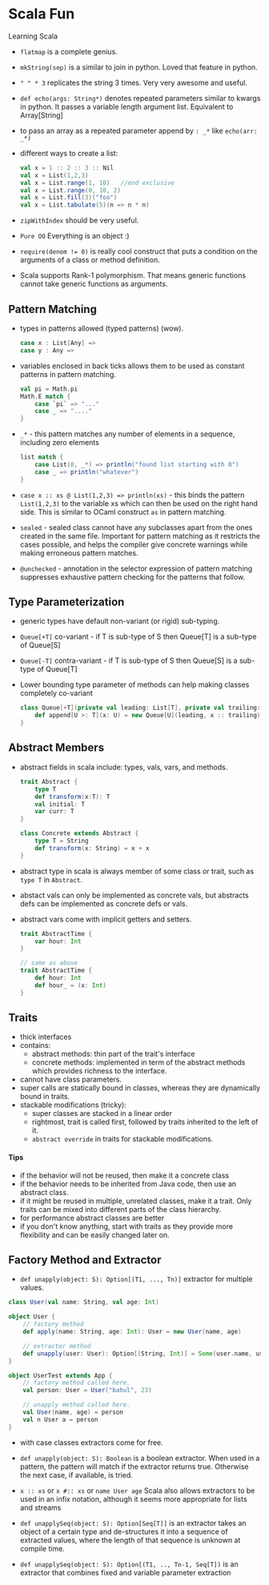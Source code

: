 # Scala Fun

Learning Scala

- `flatmap` is a complete genius.

- `mkString(sep)` is a similar to join in python. Loved that feature in python.

- `" " * 3` replicates the string 3 times. Very very awesome and useful.

- `def echo(args: String*)` denotes repeated parameters similar to kwargs in
python. It passes a variable length argument list. Equivalent to Array[String]

- to pass an array as a repeated parameter append by `: _*` like `echo(arr: _*)`

- different ways to create a list:

	```scala
	val x = 1 :: 2 :: 3 :: Nil
	val x = List(1,2,3)
	val x = List.range(1, 10) 	//end exclusive
	val x = List.range(0, 10, 2)
	val x = List.fill(3)("foo")
	val x = List.tabulate(5)(n => n * n)
	```

- `zipWithIndex` should be very useful.

- `Pure OO`  Everything is an object :)

- `require(denom != 0)` is really cool construct that puts a condition on the
arguments of a class or method definition.

- Scala supports Rank-1 polymorphism. That means generic functions cannot take
generic functions as arguments.

## Pattern Matching

- types in patterns allowed (typed patterns) (wow).

	```scala
	case x : List[Any] =>
	case y : Any =>
	```

- variables enclosed in back ticks allows them to be used as constant patterns in
pattern matching.

	```scala
	val pi = Math.pi
	Math.E match {
		case `pi` => "..."
		case _ => "...."
	}
	```

- `_*` - this pattern matches any number of elements in a sequence, including zero elements

	```scala
	list match {
		case List(0, _*) => println("found list starting with 0")
		case _ => println("whatever")
	}
	```

- `case x :: xs @ List(1,2,3) => println(xs)` - this binds the pattern
`List(1,2,3)` to the variable xs which can then be used on the right hand side.
This is similar to OCaml construct `as` in pattern matching.

- `sealed` - sealed class cannot have any subclasses apart from the ones created
in the same file. Important for pattern matching as it restricts the cases
possible, and helps the compiler give concrete warnings while making erroneous
pattern matches.

- `@unchecked` - annotation in the selector expression of pattern matching
suppresses exhaustive pattern checking for the patterns that follow.

## Type Parameterization

- generic types have default non-variant (or rigid) sub-typing.

- `Queue[+T]` co-variant - if T is sub-type of S then Queue[T] is a sub-type of Queue[S]
- `Queue[-T]` contra-variant - if T is sub-type of S then Queue[S] is a sub-type of Queue[T]

- Lower bounding type parameter of methods can help making classes completely co-variant

	```scala
	class Queue[+T](private val leading: List[T], private val trailing: List[T]) {
		def append[U >: T](x: U) = new Queue[U](leading, x :: trailing) //...
	}
	```

## Abstract Members
- abstract fields in scala include: types, vals, vars, and methods.

	```scala
	trait Abstract {
		type T
		def transform(x:T): T
		val initial: T
		var curr: T
	}

	class Concrete extends Abstract {
		type T = String
		def transform(x: String) = x + x
	}
	```

- abstract type in scala is always member of some class or trait, such as `type T` in `Abstract`.

- abstact vals can only be implemented as concrete vals, but abstracts defs can
be implemented as concrete defs or vals.

- abstract vars come with implicit getters and setters.
	```scala
	trait AbstractTime {
		var hour: Int
	}

	// same as above
	trait AbstractTime {
		def hour: Int
		def hour_ = (x: Int)
	}
	```

## Traits
- thick interfaces
- contains:
	- abstract methods: thin part of the trait's interface
	- concrete methods: implemented in term of the abstract methods which provides richness to the interface.
- cannot have class parameters.
- super calls are statically bound in classes, whereas they are dynamically bound in traits.
- stackable modifications (tricky):
	- super classes are stacked in a linear order
	- rightmost, trait is called first, followed by traits inherited to the left of it.
	- `abstract override` in traits for stackable modifications.

#### Tips
- if the behavior will not be reused, then make it a concrete class
- if the behavior needs to be inherited from Java code, then use an abstract class.
- if it might be reused in multiple, unrelated classes, make it a trait. Only traits can be mixed into different parts of the class hierarchy.
- for performance abstract classes are better
- if you don't know anything, start with traits as they provide more flexibility and can be easily changed later on.

## Factory Method and Extractor

- `def unapply(object: S): Option[(T1, ..., Tn)]` extractor for multiple values.

```scala
class User(val name: String, val age: Int)

object User {
	// factory method
	def apply(name: String, age: Int): User = new User(name, age)

	// extractor method
	def unapply(user: User): Option[(String, Int)] = Some(user.name, user.age)
}

object UserTest extends App {
	// factory method called here.
	val person: User = User("bahul", 23)

	// unapply method called here.
	val User(name, age) = person
	val n User a = person
}
```

- with case classes extractors come for free.

- `def unapply(object: S): Boolean` is a boolean extractor. When used in a
pattern, the pattern will match if the extractor returns true. Otherwise the
next case, if available, is tried.

- `x :: xs` or `x #:: xs` or `name User age` Scala also allows extractors to be
used in an infix notation, although it seems more appropriate for lists and
streams

- `def unapplySeq(object: S): Option[Seq[T]]` is an extractor takes an object of
a certain type and de-structures it into a sequence of extracted values, where
the length of that sequence is unknown at compile time.

- `def unapplySeq(object: S): Option[(T1, .., Tn-1, Seq[T])` is an extractor that
combines fixed and variable parameter extraction
